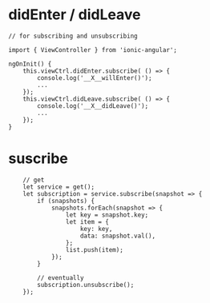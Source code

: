 



# didEnter / didLeave
    // for subscribing and unsubscribing

    import { ViewController } from 'ionic-angular';

    ngOnInit() {
        this.viewCtrl.didEnter.subscribe( () => {
            console.log('__X__willEnter()');
            ...
        });
        this.viewCtrl.didLeave.subscribe( () => {
            console.log('__X__didLeave()');
            ...
        });
    }


# suscribe

        // get
        let service = get();
        let subscription = service.subscribe(snapshot => {
            if (snapshots) {
                snapshots.forEach(snapshot => {
                    let key = snapshot.key;
                    let item = {
                        key: key,
                        data: snapshot.val(),
                    };
                    list.push(item);
                });
            }

            // eventually
            subscription.unsubscribe();
        });